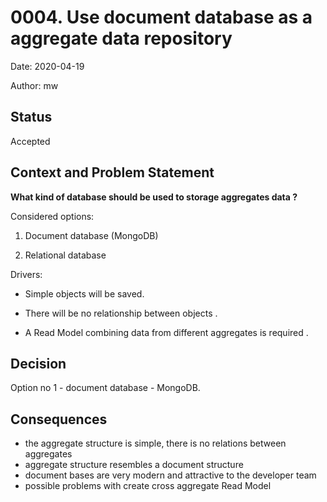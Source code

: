 <!--
*************Metryka**Nie*Modyfikowac**************
wfl-adr-title:Use document database as a aggregate data repository
wfl-adr-date:2020-05-02
wfl-adr-author:mw
***************************************************
-->
# 0004. Use document database as a aggregate data repository


Date: 2020-04-19

Author: mw

## Status

Accepted

## Context and Problem Statement

**What kind of database should be used to storage aggregates data ?**

Considered options:

1. Document database (MongoDB)

2. Relational database

Drivers:
* Simple objects will be saved. 

* There will be no relationship between objects .

* A Read Model combining data from different aggregates is required . 

## Decision
Option no 1 - document database - MongoDB. 

## Consequences

* the aggregate structure is simple, there is no relations between aggregates
* aggregate structure resembles a document structure
* document bases are very modern and attractive to the developer team
* possible problems with create cross aggregate Read Model
